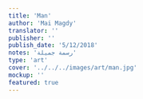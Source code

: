 ```yaml
---
title: 'Man'
author: 'Mai Magdy'
translator: ''
publisher: ''
publish_date: '5/12/2018'
notes: 'رسمة جميلة'
type: 'art'
cover: '../../../images/art/man.jpg'
mockup: ''
featured: true
---
```

